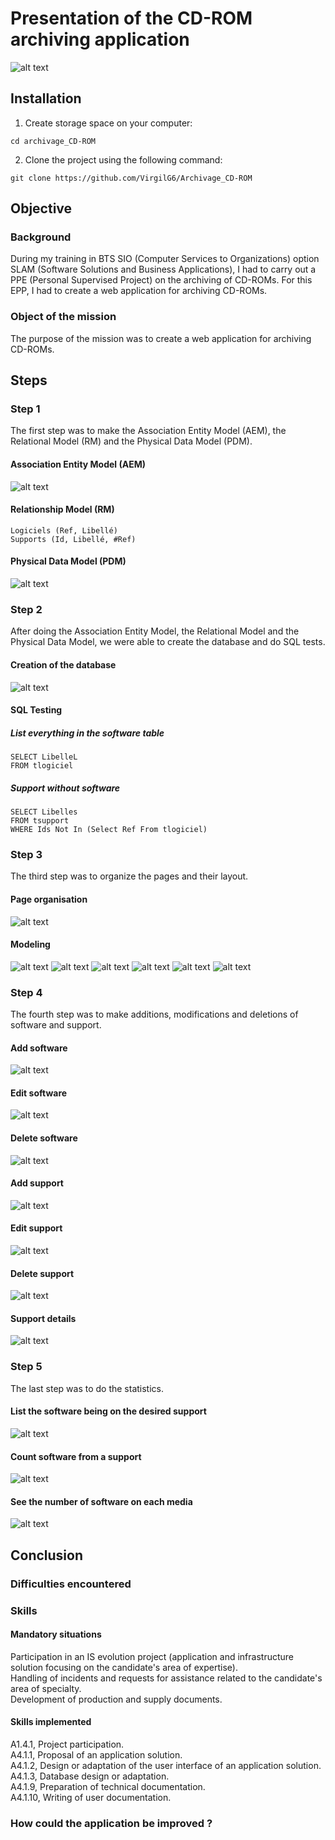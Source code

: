 # Presentation of the CD-ROM archiving application
![alt text](https://github.com/VirgilG6/Archivage_CD-ROM/blob/master/assets/Accueil.png)

## Installation
1. Create storage space on your computer:
```
cd archivage_CD-ROM
```

2. Clone the project using the following command:
```
git clone https://github.com/VirgilG6/Archivage_CD-ROM
```


## Objective
### Background
During my training in BTS SIO (Computer Services to Organizations) option SLAM (Software Solutions and Business Applications), I had to carry out a PPE (Personal Supervised Project) on the archiving of CD-ROMs. For this EPP, I had to create a web application for archiving CD-ROMs.

### Object of the mission
The purpose of the mission was to create a web application for archiving CD-ROMs.


## Steps
### Step 1
The first step was to make the Association Entity Model (AEM), the Relational Model (RM) and the Physical Data Model (PDM).

#### Association Entity Model (AEM)
![alt text](https://github.com/VirgilG6/Archivage_CD-ROM/blob/master/assets/MCD.png)

#### Relationship Model (RM)
```
Logiciels (Ref, Libellé)
Supports (Id, Libellé, #Ref)

```

#### Physical Data Model (PDM)
![alt text](https://github.com/VirgilG6/Archivage_CD-ROM/blob/master/assets/MPD.png)

### Step 2
After doing the Association Entity Model, the Relational Model and the Physical Data Model, we were able to create the database and do SQL tests.

#### Creation of the database
![alt text](https://github.com/VirgilG6/Archivage_CD-ROM/blob/master/assets/Im_BD.png)

#### SQL Testing
##### List everything in the software table
```
SELECT LibelleL
FROM tlogiciel
```

##### Support without software
```
SELECT Libelles
FROM tsupport
WHERE Ids Not In (Select Ref From tlogiciel)
```


### Step 3
The third step was to organize the pages and their layout.

#### Page organisation
![alt text](https://github.com/VirgilG6/Archivage_CD-ROM/blob/master/assets/Orga_pages.png)

#### Modeling
![alt text](https://github.com/VirgilG6/Archivage_CD-ROM/blob/master/assets/Maquette_1.png)
![alt text](https://github.com/VirgilG6/Archivage_CD-ROM/blob/master/assets/Maquette_2.png)
![alt text](https://github.com/VirgilG6/Archivage_CD-ROM/blob/master/assets/Maquette_3.png)
![alt text](https://github.com/VirgilG6/Archivage_CD-ROM/blob/master/assets/Maquette_4.png)
![alt text](https://github.com/VirgilG6/Archivage_CD-ROM/blob/master/assets/Maquette_5.png)
![alt text](https://github.com/VirgilG6/Archivage_CD-ROM/blob/master/assets/Maquette_6.png)

### Step 4
The fourth step was to make additions, modifications and deletions of software and support.

#### Add software
![alt text](https://github.com/VirgilG6/Archivage_CD-ROM/blob/master/assets/ajout_logi.png)

#### Edit software
![alt text](https://github.com/VirgilG6/Archivage_CD-ROM/blob/master/assets/modif_logi.png)

#### Delete software
![alt text](https://github.com/VirgilG6/Archivage_CD-ROM/blob/master/assets/suppr_logi.png)

#### Add support
![alt text](https://github.com/VirgilG6/Archivage_CD-ROM/blob/master/assets/ajout_support.png)

#### Edit support
![alt text](https://github.com/VirgilG6/Archivage_CD-ROM/blob/master/assets/modif_support.png)

#### Delete support
![alt text](https://github.com/VirgilG6/Archivage_CD-ROM/blob/master/assets/suppr_support.png)

#### Support details
![alt text](https://github.com/VirgilG6/Archivage_CD-ROM/blob/master/assets/details_support.png)

### Step 5
The last step was to do the statistics.

#### List the software being on the desired support
![alt text](https://github.com/VirgilG6/Archivage_CD-ROM/blob/master/assets/list_logi_sur_support.png)

#### Count software from a support 
![alt text](https://github.com/VirgilG6/Archivage_CD-ROM/blob/master/assets/compt_logi.png)

#### See the number of software on each media
![alt text](https://github.com/VirgilG6/Archivage_CD-ROM/blob/master/assets/voir_nbr_logi.png)

## Conclusion
### Difficulties encountered


### Skills
#### Mandatory situations
Participation in an IS evolution project (application and infrastructure solution focusing on the candidate's area of expertise).  
Handling of incidents and requests for assistance related to the candidate's area of specialty.  
Development of production and supply documents.

#### Skills implemented
A1.4.1, Project participation.  
A4.1.1, Proposal of an application solution.  
A4.1.2, Design or adaptation of the user interface of an application solution.  
A4.1.3, Database design or adaptation.  
A4.1.9, Preparation of technical documentation.  
A4.1.10, Writing of user documentation.

### How could the application be improved ?


